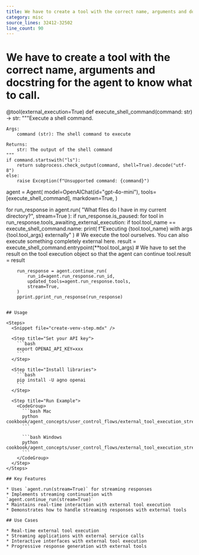 ```yaml
---
title: We have to create a tool with the correct name, arguments and docstring for the agent to know what to call.
category: misc
source_lines: 32412-32502
line_count: 90
---
```


# We have to create a tool with the correct name, arguments and docstring for the agent to know what to call.
@tool(external_execution=True)
def execute_shell_command(command: str) -> str:
    """Execute a shell command.

    Args:
        command (str): The shell command to execute

    Returns:
        str: The output of the shell command
    """
    if command.startswith("ls"):
        return subprocess.check_output(command, shell=True).decode("utf-8")
    else:
        raise Exception(f"Unsupported command: {command}")


agent = Agent(
    model=OpenAIChat(id="gpt-4o-mini"),
    tools=[execute_shell_command],
    markdown=True,
)

for run_response in agent.run(
    "What files do I have in my current directory?", stream=True
):
    if run_response.is_paused:
        for tool in run_response.tools_awaiting_external_execution:
            if tool.tool_name == execute_shell_command.name:
                print(
                    f"Executing {tool.tool_name} with args {tool.tool_args} externally"
                )
                # We execute the tool ourselves. You can also execute something completely external here.
                result = execute_shell_command.entrypoint(**tool.tool_args)
                # We have to set the result on the tool execution object so that the agent can continue
                tool.result = result

        run_response = agent.continue_run(
            run_id=agent.run_response.run_id,
            updated_tools=agent.run_response.tools,
            stream=True,
        )
        pprint.pprint_run_response(run_response)
```

## Usage

<Steps>
  <Snippet file="create-venv-step.mdx" />

  <Step title="Set your API key">
    ```bash
    export OPENAI_API_KEY=xxx
    ```
  </Step>

  <Step title="Install libraries">
    ```bash
    pip install -U agno openai
    ```
  </Step>

  <Step title="Run Example">
    <CodeGroup>
      ```bash Mac
      python cookbook/agent_concepts/user_control_flows/external_tool_execution_stream.py
      ```

      ```bash Windows
      python cookbook/agent_concepts/user_control_flows/external_tool_execution_stream.py
      ```
    </CodeGroup>
  </Step>
</Steps>

## Key Features

* Uses `agent.run(stream=True)` for streaming responses
* Implements streaming continuation with `agent.continue_run(stream=True)`
* Maintains real-time interaction with external tool execution
* Demonstrates how to handle streaming responses with external tools

## Use Cases

* Real-time external tool execution
* Streaming applications with external service calls
* Interactive interfaces with external tool execution
* Progressive response generation with external tools


